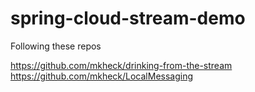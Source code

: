 # spring-cloud-stream-demo

Following these repos

https://github.com/mkheck/drinking-from-the-stream
https://github.com/mkheck/LocalMessaging
